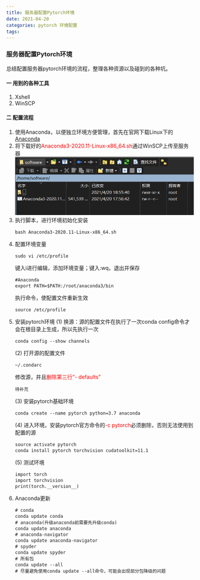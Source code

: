 ```yaml
---
title: 服务器配置Pytorch环境
date: 2021-04-20
categories: pytorch 环境配置
tags:
---
```


### 服务器配置Pytorch环境
总结配置服务器pytorch环境的流程，整理各种资源以及碰到的各种坑。
#### 一 用到的各种工具
1. Xshell
2. WinSCP
#### 二 配置流程
1. 使用Anaconda，以便独立环境方便管理，首先在官网下载Linux下的[Anaconda](https://www.anaconda.com/products/individual)
2. 将下载好的<font color='red'>Anaconda3-2020.11-Linux-x86_64.sh</font>通过WinSCP上传至服务器
![上传Anaconda脚本](/assets/2021-04-20/01.png)
3. 执行脚本，进行环境初始化安装
    ```
    bash Anaconda3-2020.11-Linux-x86_64.sh
    ```
4. 配置环境变量
    ```
    sudo vi /etc/profile
    ```
    键入i进行编辑，添加环境变量；键入:wq，退出并保存
    ```
    #Anaconda
    export PATH=$PATH:/root/anaconda3/bin
    ```
    执行命令，使配置文件重新生效
    ```
    source /etc/profile
    ```
5. 安装pytorch环境
    (1) 换源：源的配置文件在执行了一次conda config命令才会在根目录上生成，所以先执行一次
    ```
    conda config --show channels
    ```
    (2) 打开源的配置文件
    ```
    ~/.condarc
    ```
    修改源，并且<font color='red'>删除第三行“- defaults”</font>
    ```
    待补充
    ```
    (3) 安装pytorch基础环境
    ```
    conda create --name pytorch python=3.7 anaconda
    ```
    (4) 进入环境，安装pytorch官方命令的<font color='red'>-c pytorch</font>必须删除，否则无法使用到配置的源
    ```
    source activate pytorch
    conda install pytorch torchvision cudatoolkit=11.1
    ```
    (5) 测试环境
    ```
    import torch
    import torchvision
    print(torch.__version__)
    ```
6. Anaconda更新
    ```
    # conda
    conda update conda
    # anaconda(升级anaconda前需要先升级conda)
    conda update anaconda
    # anaconda-navigator
    conda update anaconda-navigator
    # spyder
    conda update spyder
    # 所有包
    conda update --all
    # 尽量避免使用conda update --all命令，可能会出现部分包降级的问题
    ```



